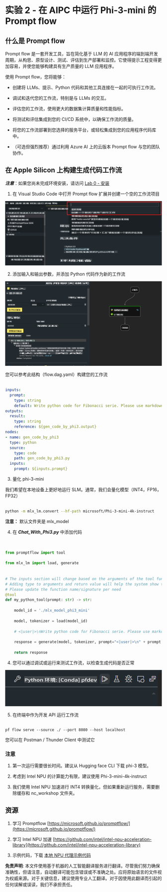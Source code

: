 # **实验 2 - 在 AIPC 中运行 Phi-3-mini 的 Prompt flow**

## **什么是 Prompt flow**

Prompt flow 是一套开发工具，旨在简化基于 LLM 的 AI 应用程序的端到端开发周期，从构思、原型设计、测试、评估到生产部署和监控。它使得提示工程变得更加容易，并使您能够构建具有生产质量的 LLM 应用程序。

使用 Prompt flow，您将能够：

- 创建将 LLMs、提示、Python 代码和其他工具连接在一起的可执行工作流。

- 调试和迭代您的工作流，特别是与 LLMs 的交互。

- 评估您的工作流，使用更大的数据集计算质量和性能指标。

- 将测试和评估集成到您的 CI/CD 系统中，以确保工作流的质量。

- 将您的工作流部署到您选择的服务平台，或轻松集成到您的应用程序代码库中。

- （可选但强烈推荐）通过利用 Azure AI 上的云版本 Prompt flow 与您的团队协作。



## **在 Apple Silicon 上构建生成代码工作流**

***注意***：如果您尚未完成环境安装，请访问 [Lab 0 - 安装](./01.Installations.md)

1. 在 Visual Studio Code 中打开 Prompt flow 扩展并创建一个空的工作流项目

![create](../../../../../../../translated_images/pf_create.626fd367cf0ac7981e0731fdfc70fa46df0826f9eaf57c22f07908817ede14d3.zh.png)

2. 添加输入和输出参数，并添加 Python 代码作为新的工作流

![flow](../../../../../../../translated_images/pf_flow.f2d64298a737b204ec7b33604538c97d4fffe9e07e74bad1c162e88e026d3dfa.zh.png)

您可以参考此结构（flow.dag.yaml）构建您的工作流

```yaml

inputs:
  prompt:
    type: string
    default: Write python code for Fibonacci serie. Please use markdown as output
outputs:
  result:
    type: string
    reference: ${gen_code_by_phi3.output}
nodes:
- name: gen_code_by_phi3
  type: python
  source:
    type: code
    path: gen_code_by_phi3.py
  inputs:
    prompt: ${inputs.prompt}


```

3. 量化 phi-3-mini

我们希望在本地设备上更好地运行 SLM。通常，我们会量化模型（INT4，FP16，FP32）

```bash

python -m mlx_lm.convert --hf-path microsoft/Phi-3-mini-4k-instruct

```

**注意：** 默认文件夹是 mlx_model 

4. 在 ***Chat_With_Phi3.py*** 中添加代码

```python


from promptflow import tool

from mlx_lm import load, generate


# The inputs section will change based on the arguments of the tool function, after you save the code
# Adding type to arguments and return value will help the system show the types properly
# Please update the function name/signature per need
@tool
def my_python_tool(prompt: str) -> str:

    model_id = './mlx_model_phi3_mini'

    model, tokenizer = load(model_id)

    # <|user|>\nWrite python code for Fibonacci serie. Please use markdown as output<|end|>\n<|assistant|>

    response = generate(model, tokenizer, prompt="<|user|>\n" + prompt  + "<|end|>\n<|assistant|>", max_tokens=2048, verbose=True)

    return response


```

4. 您可以通过调试或运行来测试工作流，以检查生成代码是否正常

![RUN](../../../../../../../translated_images/pf_run.57c3f9e7e7052ff85850b8f06648c7d5b4d2ac9f4796381fd8d29b1a41e1f705.zh.png)

5. 在终端中作为开发 API 运行工作流

```

pf flow serve --source ./ --port 8080 --host localhost   

```

您可以在 Postman / Thunder Client 中测试它


### **注意**

1. 第一次运行需要很长时间。建议从 Hugging face CLI 下载 phi-3 模型。

2. 考虑到 Intel NPU 的计算能力有限，建议使用 Phi-3-mini-4k-instruct

3. 我们使用 Intel NPU 加速进行 INT4 转换量化，但如果重新运行服务，需要删除缓存和 nc_workshop 文件夹。



## **资源**

1. 学习 Promptflow [https://microsoft.github.io/promptflow/](https://microsoft.github.io/promptflow/)

2. 学习 Intel NPU 加速 [https://github.com/intel/intel-npu-acceleration-library](https://github.com/intel/intel-npu-acceleration-library)

3. 示例代码，下载 [本地 NPU 代理示例代码](../../../../../../../code/07.Lab/01/AIPC/local-npu-agent)

**免责声明**:
本文件使用基于机器的人工智能翻译服务进行翻译。尽管我们努力确保准确性，但请注意，自动翻译可能包含错误或不准确之处。应将原始语言的文件视为权威来源。对于关键信息，建议使用专业人工翻译。对于因使用此翻译而引起的任何误解或误读，我们不承担责任。